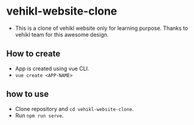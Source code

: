 # vehikl-website-clone

- This is a clone of vehikl website only for learning purpose. Thanks to vehikl team for this awesome design.

## How to create 
- App is created using vue CLI.
- `vue create <APP-NAME>`

## how to use

- Clone repository and `cd vehikl-website-clone`.
- Run `npm run serve`.
